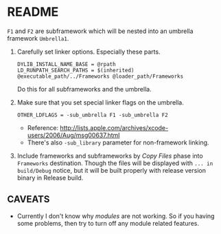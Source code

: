 README
======



`F1` and `F2` are subframework which will be nested into an umbrella framework
`Umbrella1`.




1.	Carefully set linker options. Especially these parts.

		DYLIB_INSTALL_NAME_BASE = @rpath
		LD_RUNPATH_SEARCH_PATHS = $(inherited) @executable_path/../Frameworks @loader_path/Frameworks

	Do this for all subframeworks and the umbrella.

2.	Make sure that you set special linker flags on the umbrella.

		OTHER_LDFLAGS = -sub_umbrella F1 -sub_umbrella F2

	*	Reference: http://lists.apple.com/archives/xcode-users/2006/Aug/msg00637.html
	*	There's also `-sub_library` parameter for non-framework linking.

3.	Include frameworks and subframeworks by *Copy Files* phase into `Frameworks` destination.
	Though the files will be displayed with `... in build/Debug` notice, but it will be built properly
	with release version binary in Release build.





CAVEATS
-------

-	Currently I don't know why *modules* are not working.
	So if you having some problems, then try to turn off any module related features.




